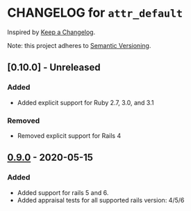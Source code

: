 # CHANGELOG for `attr_default`

Inspired by [Keep a Changelog](https://keepachangelog.com/en/1.0.0/).

Note: this project adheres to [Semantic Versioning](https://semver.org/spec/v2.0.0.html).

## [0.10.0] - Unreleased
### Added
- Added explicit support for Ruby 2.7, 3.0, and 3.1

### Removed
- Removed explicit support for Rails 4

## [0.9.0] - 2020-05-15
### Added
- Added support for rails 5 and 6.
- Added appraisal tests for all supported rails version: 4/5/6

[0.9.0]: https://github.com/Invoca/attr_default/compare/v0.8.0...v0.9.0
